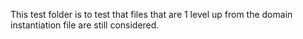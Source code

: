 This test folder is to test that files that are 1 level up from the domain
instantiation file are still considered.